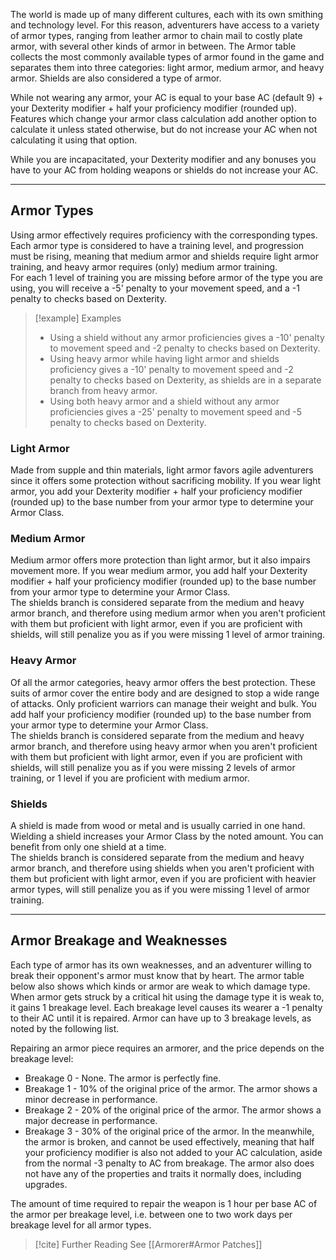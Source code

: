 The world is made up of many different cultures, each with its own smithing and technology level. For this reason, adventurers have access to a variety of armor types, ranging from leather armor to chain mail to costly plate armor, with several other kinds of armor in between. The Armor table collects the most commonly available types of armor found in the game and separates them into three categories: light armor, medium armor, and heavy armor. Shields are also considered a type of armor.
 
While not wearing any armor, your AC is equal to your base AC (default 9) + your Dexterity modifier + half your proficiency modifier (rounded up).  
Features which change your armor class calculation add another option to calculate it unless stated otherwise, but do not increase your AC when not calculating it using that option.
 
While you are incapacitated, your Dexterity modifier and any bonuses you have to your AC from holding weapons or shields do not increase your AC.
 - - -
## Armor Types
 
Using armor effectively requires proficiency with the corresponding types. Each armor type is considered to have a training level, and progression must be rising, meaning that medium armor and shields require light armor training, and heavy armor requires (only) medium armor training.  
For each 1 level of training you are missing before armor of the type you are using, you will receive a -5' penalty to your movement speed, and a -1 penalty to checks based on Dexterity.  

>[!example] Examples
>- Using a shield without any armor proficiencies gives a -10' penalty to movement speed and -2 penalty to checks based on Dexterity.
>- Using heavy armor while having light armor and shields proficiency gives a -10' penalty to movement speed and -2 penalty to checks based on Dexterity, as shields are in a separate branch from heavy armor.
>- Using both heavy armor and a shield without any armor proficiencies gives a -25' penalty to movement speed and -5 penalty to checks based on Dexterity.
 
### Light Armor
 
Made from supple and thin materials, light armor favors agile adventurers since it offers some protection without sacrificing mobility. If you wear light armor, you add your Dexterity modifier + half your proficiency modifier (rounded up) to the base number from your armor type to determine your Armor Class.
 
### Medium Armor
 
Medium armor offers more protection than light armor, but it also impairs movement more. If you wear medium armor, you add half your Dexterity modifier + half your proficiency modifier (rounded up) to the base number from your armor type to determine your Armor Class.  
The shields branch is considered separate from the medium and heavy armor branch, and therefore using medium armor when you aren't proficient with them but proficient with light armor, even if you are proficient with shields, will still penalize you as if you were missing 1 level of armor training.
 
### Heavy Armor
 
Of all the armor categories, heavy armor offers the best protection. These suits of armor cover the entire body and are designed to stop a wide range of attacks. Only proficient warriors can manage their weight and bulk. You add half your proficiency modifier (rounded up) to the base number from your armor type to determine your Armor Class.  
The shields branch is considered separate from the medium and heavy armor branch, and therefore using heavy armor when you aren't proficient with them but proficient with light armor, even if you are proficient with shields, will still penalize you as if you were missing 2 levels of armor training, or 1 level if you are proficient with medium armor.
 
### Shields
 
A shield is made from wood or metal and is usually carried in one hand. Wielding a shield increases your Armor Class by the noted amount. You can benefit from only one shield at a time.  
The shields branch is considered separate from the medium and heavy armor branch, and therefore using shields when you aren't proficient with them but proficient with light armor, even if you are proficient with heavier armor types, will still penalize you as if you were missing 1 level of armor training. 
   
- - -
## Armor Breakage and Weaknesses
 
Each type of armor has its own weaknesses, and an adventurer willing to break their opponent's armor must know that by heart. The armor table below also shows which kinds or armor are weak to which damage type. When armor gets struck by a critical hit using the damage type it is weak to, it gains 1 breakage level. Each breakage level causes its wearer a -1 penalty to their AC until it is repaired. Armor can have up to 3 breakage levels, as noted by the following list.  

Repairing an armor piece requires an armorer, and the price depends on the breakage level:
- Breakage 0 - None. The armor is perfectly fine.
- Breakage 1 - 10% of the original price of the armor. The armor shows a minor decrease in performance.
- Breakage 2 - 20% of the original price of the armor. The armor shows a major decrease in performance.
- Breakage 3 - 30% of the original price of the armor. In the meanwhile, the armor is broken, and cannot be used effectively, meaning that half your proficiency modifier is also not added to your AC calculation, aside from the normal -3 penalty to AC from breakage. The armor also does not have any of the properties and traits it normally does, including upgrades.

The amount of time required to repair the weapon is 1 hour per base AC of the armor per breakage level, i.e. between one to two work days per breakage level for all armor types.

>[!cite] Further Reading
>See [[Armorer#Armor Patches]]